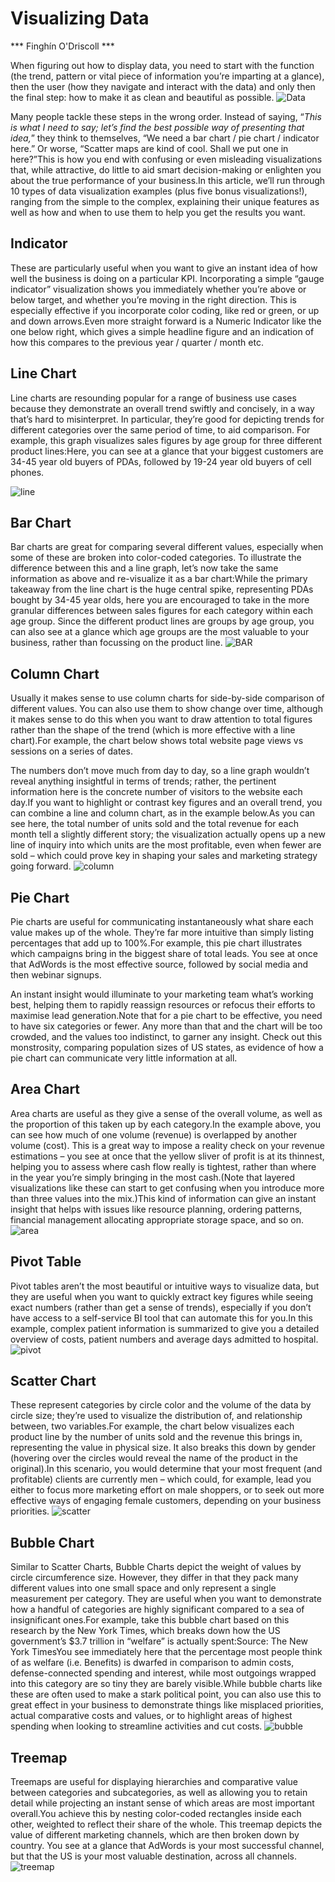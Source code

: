Visualizing Data
=====================

*** Finghín O'Driscoll ***


When figuring out how to display data, you need to start with the function (the trend, pattern or vital piece of information you’re imparting at a glance), then the user (how they navigate and interact with the data) and only then the final step: how to make it as clean and beautiful as possible.
![Data](https://image.slidesharecdn.com/waystodisplaydata-110817095746-phpapp01/95/ways-to-display-data-3-728.jpg?cb=1313575130)

Many people tackle these steps in the wrong order. Instead of saying, “*This is what I need to say; let’s find the best possible way of presenting that idea,*” they think to themselves, “We need a bar chart / pie chart / indicator here.” Or worse, “Scatter maps are kind of cool. Shall we put one in here?”This is how you end with confusing or even misleading visualizations that, while attractive, do little to aid smart decision-making or enlighten you about the true performance of your business.In this article, we’ll run through 10 types of data visualization examples (plus five bonus visualizations!), ranging from the simple to the complex, explaining their unique features as well as how and when to use them to help you get the results you want.

## Indicator
These are particularly useful when you want to give an instant idea of how well the business is doing on a particular KPI. Incorporating a simple “gauge indicator” visualization shows you immediately whether you’re above or below target, and whether you’re moving in the right direction. This is especially effective if you incorporate color coding, like red or green, or up and down arrows.Even more straight forward is a Numeric Indicator like the one below right, which gives a simple headline figure and an indication of how this compares to the previous year / quarter / month etc.
## Line Chart
Line charts are resounding popular for a range of business use cases because they demonstrate an overall trend swiftly and concisely, in a way that’s hard to misinterpret. In particular, they’re good for depicting trends for different categories over the same period of time, to aid comparison. For example, this graph visualizes sales figures by age group for three different product lines:Here, you can see at a glance that your biggest customers are 34-45 year old buyers of PDAs, followed by 19-24 year old buyers of cell phones.

![line](http://www.excel-easy.com/smi/examples/line-chart.png)
## Bar Chart
Bar charts are great for comparing several different values, especially when some of these are broken into color-coded categories. To illustrate the difference between this and a line graph, let’s now take the same information as above and re-visualize it as a bar chart:While the primary takeaway from the line chart is the huge central spike, representing PDAs bought by 34-45 year olds, here you are encouraged to take in the more granular differences between sales figures for each category within each age group. Since the different product lines are groups by age group, you can also see at a glance which age groups are the most valuable to your business, rather than focussing on the product line.
![BAR](https://www.smartdraw.com/bar-graph/img/simplebarchart.jpg?bn=1510011101)
## Column Chart
Usually it makes sense to use column charts for side-by-side comparison of different values. You can also use them to show change over time, although it makes sense to do this when you want to draw attention to total figures rather than the shape of the trend (which is more effective with a line chart).For example, the chart below shows total website page views vs sessions on a series of dates. 

The numbers don’t move much from day to day, so a line graph wouldn’t reveal anything insightful in terms of trends; rather, the pertinent information here is the concrete number of visitors to the website each day.If you want to highlight or contrast key figures and an overall trend, you can combine a line and column chart, as in the example below.As you can see here, the total number of units sold and the total revenue for each month tell a slightly different story; the visualization actually opens up a new line of inquiry into which units are the most profitable, even when fewer are sold – which could prove key in shaping your sales and marketing strategy going forward.
![column](https://static.anychart.com/images/gallery/8.2.1/column-charts-stacked-column-chart-with-negative-values.png)
## Pie Chart
Pie charts are useful for communicating instantaneously what share each value makes up of the whole. They’re far more intuitive than simply listing percentages that add up to 100%.For example, this pie chart illustrates which campaigns bring in the biggest share of total leads. You see at once that AdWords is the most effective source, followed by social media and then webinar signups. 

An instant insight would illuminate to your marketing team what’s working best, helping them to rapidly reassign resources or refocus their efforts to maximise lead generation.Note that for a pie chart to be effective, you need to have six categories or fewer. Any more than that and the chart will be too crowded, and the values too indistinct, to garner any insight. Check out this monstrosity, comparing population sizes of US states, as evidence of how a pie chart can communicate very little information at all.
## Area Chart
Area charts are useful as they give a sense of the overall volume, as well as the proportion of this taken up by each category.In the example above, you can see how much of one volume (revenue) is overlapped by another volume (cost). This is a great way to impose a reality check on your revenue estimations – you see at once that the yellow sliver of profit is at its thinnest, helping you to assess where cash flow really is tightest, rather than where in the year you’re simply bringing in the most cash.(Note that layered visualizations like these can start to get confusing when you introduce more than three values into the mix.)This kind of information can give an instant insight that helps with issues like resource planning, ordering patterns, financial management allocating appropriate storage space, and so on.
![area](http://www.excel-easy.com/examples/images/area-chart/area-chart.png)
## Pivot Table
Pivot tables aren’t the most beautiful or intuitive ways to visualize data, but they are useful when you want to quickly extract key figures while seeing exact numbers (rather than get a sense of trends), especially if you don’t have access to a self-service BI tool that can automate this for you.In this example, complex patient information is summarized to give you a detailed overview of costs, patient numbers and average days admitted to hospital.
![pivot](https://www.wikihow.com/images/thumb/6/63/Add-a-Field-to-a-Pivot-Table-Step-14-Version-2.jpg/aid1520549-v4-728px-Add-a-Field-to-a-Pivot-Table-Step-14-Version-2.jpg)
## Scatter Chart
These represent categories by circle color and the volume of the data by circle size; they’re used to visualize the distribution of, and relationship between, two variables.For example, the chart below visualizes each product line by the number of units sold and the revenue this brings in, representing the value in physical size. It also breaks this down by gender (hovering over the circles would reveal the name of the product in the original).In this scenario, you would determine that your most frequent (and profitable) clients are currently men – which could, for example, lead you either to focus more marketing effort on male shoppers, or to seek out more effective ways of engaging female customers, depending on your business priorities.
![scatter](https://upload.wikimedia.org/wikipedia/commons/thumb/a/af/Scatter_diagram_for_quality_characteristic_XXX.svg/1200px-Scatter_diagram_for_quality_characteristic_XXX.svg.png)
## Bubble Chart
Similar to Scatter Charts, Bubble Charts depict the weight of values by circle circumference size. However, they differ in that they pack many different values into one small space and only represent a single measurement per category. They are useful when you want to demonstrate how a handful of categories are highly significant compared to a sea of insignificant ones.For example, take this bubble chart based on this research by the New York Times, which breaks down how the US government’s $3.7 trillion in “welfare” is actually spent:Source: The New York TimesYou see immediately here that the percentage most people think of as welfare (i.e. Benefits) is dwarfed in comparison to admin costs, defense-connected spending and interest, while most outgoings wrapped into this category are so tiny they are barely visible.While bubble charts like these are often used to make a stark political point, you can also use this to great effect in your business to demonstrate things like misplaced priorities, actual comparative costs and values, or to highlight areas of highest spending when looking to streamline activities and cut costs.
![bubble](https://datavizcatalogue.com/methods/images/top_images/bubble_chart.png)
## Treemap
Treemaps are useful for displaying hierarchies and comparative value between categories and subcategories, as well as allowing you to retain detail while projecting an instant sense of which areas are most important overall.You achieve this by nesting color-coded rectangles inside each other, weighted to reflect their share of the whole. This treemap depicts the value of different marketing channels, which are then broken down by country. You see at a glance that AdWords is your most successful channel, but that the US is your most valuable destination, across all channels.
![treemap](https://www.r-graph-gallery.com/wp-content/uploads/2017/02/236_Customize_treemap_border.png)
